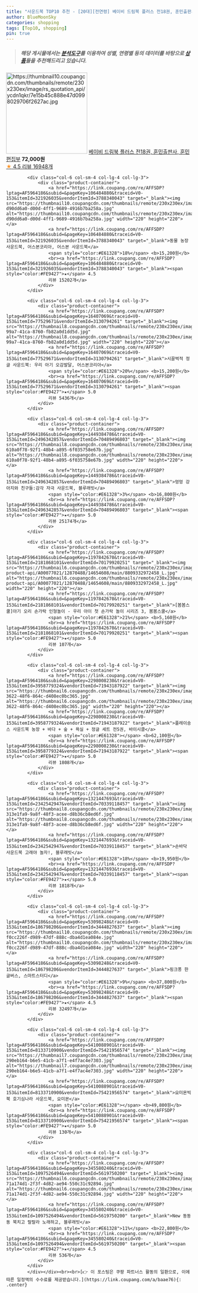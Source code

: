 ```yaml
---
title: "사운드북 TOP10 추천 - [20대][전연령] 베이비 드림북 플러스 전18권, 훈민출판사, 훈민편집부"
author: BlueMoonSky
categories: shopping
tags: [Top10, shopping]
pin: true
---
```


> ##### 해당 게시물에서는 [**분석도구**](https://itemscout.io/)를 이용하여 **성별**, **연령별** 등의 데이터를 바탕으로 [**상품**](https://link.coupang.com/a/baae76)들을 추천해드리고 있습니다.
<div class="container"><div class="row">
            <div class="col-6 col-sm-4 col-lg-4 col-lg-3">
                <div class="product-container">
                    <a href="https://link.coupang.com/re/AFFSDP?lptag=AF5964186&subid=&pageKey=6197385611&traceid=V0-153&itemId=12274532109&vendorItemId=79544941609" target="_blank"><img src="https://thumbnail10.coupangcdn.com/thumbnails/remote/230x230ex/image/rs_quotation_api/ycdn1qkr/7e15b45c888e47d0998029706f2627ac.jpg" alt="https://thumbnail10.coupangcdn.com/thumbnails/remote/230x230ex/image/rs_quotation_api/ycdn1qkr/7e15b45c888e47d0998029706f2627ac.jpg" width="220" height="220"></a>
                    <a href="https://link.coupang.com/re/AFFSDP?lptag=AF5964186&subid=&pageKey=6197385611&traceid=V0-153&itemId=12274532109&vendorItemId=79544941609" target="_blank">베이비 드림북 플러스 전18권, 훈민출판사, 훈민편집부</a>
                    <span style="color:#E61328"></span> <b>72,000원</b>
                    <br><a href="https://link.coupang.com/re/AFFSDP?lptag=AF5964186&subid=&pageKey=6197385611&traceid=V0-153&itemId=12274532109&vendorItemId=79544941609" target="_blank"><span style="color:#FE9427">★</span> 4.5
                    리뷰 16948개</a>
                </div>
            </div>
            
            <div class="col-6 col-sm-4 col-lg-4 col-lg-3">
                <div class="product-container">
                    <a href="https://link.coupang.com/re/AFFSDP?lptag=AF5964186&subid=&pageKey=106484880&traceid=V0-153&itemId=321926035&vendorItemId=3788340043" target="_blank"><img src="https://thumbnail10.coupangcdn.com/thumbnails/remote/230x230ex/image/retail/images/63606919470413-d90dd6a0-d00d-4ff1-9689-4916b7ba258a.jpg" alt="https://thumbnail10.coupangcdn.com/thumbnails/remote/230x230ex/image/retail/images/63606919470413-d90dd6a0-d00d-4ff1-9689-4916b7ba258a.jpg" width="220" height="220"></a>
                    <a href="https://link.coupang.com/re/AFFSDP?lptag=AF5964186&subid=&pageKey=106484880&traceid=V0-153&itemId=321926035&vendorItemId=3788340043" target="_blank">동물 농장 사운드북, 어스본코리아, 어스본 사운드북</a>
                    <span style="color:#E61328">18%</span> <b>15,200원</b>
                    <br><a href="https://link.coupang.com/re/AFFSDP?lptag=AF5964186&subid=&pageKey=106484880&traceid=V0-153&itemId=321926035&vendorItemId=3788340043" target="_blank"><span style="color:#FE9427">★</span> 4.5
                    리뷰 15202개</a>
                </div>
            </div>
            
            <div class="col-6 col-sm-4 col-lg-4 col-lg-3">
                <div class="product-container">
                    <a href="https://link.coupang.com/re/AFFSDP?lptag=AF5964186&subid=&pageKey=16407069&traceid=V0-153&itemId=77529671&vendorItemId=3130794261" target="_blank"><img src="https://thumbnail8.coupangcdn.com/thumbnails/remote/230x230ex/image/product/image/vendoritem/2018/09/17/3130794261/74abe75e-99a7-41ca-8760-fb82a0d1dd5d.jpg" alt="https://thumbnail8.coupangcdn.com/thumbnails/remote/230x230ex/image/product/image/vendoritem/2018/09/17/3130794261/74abe75e-99a7-41ca-8760-fb82a0d1dd5d.jpg" width="220" height="220"></a>
                    <a href="https://link.coupang.com/re/AFFSDP?lptag=AF5964186&subid=&pageKey=16407069&traceid=V0-153&itemId=77529671&vendorItemId=3130794261" target="_blank">시끌벅적 정글 사운드북: 우리 아기 오감발달, 어스본코리아</a>
                    <span style="color:#E61328">20%</span> <b>15,200원</b>
                    <br><a href="https://link.coupang.com/re/AFFSDP?lptag=AF5964186&subid=&pageKey=16407069&traceid=V0-153&itemId=77529671&vendorItemId=3130794261" target="_blank"><span style="color:#FE9427">★</span> 5.0
                    리뷰 5436개</a>
                </div>
            </div>
            
            <div class="col-6 col-sm-4 col-lg-4 col-lg-3">
                <div class="product-container">
                    <a href="https://link.coupang.com/re/AFFSDP?lptag=AF5964186&subid=&pageKey=1449384786&traceid=V0-153&itemId=2496342857&vendorItemId=70489496803" target="_blank"><img src="https://thumbnail8.coupangcdn.com/thumbnails/remote/230x230ex/image/retail/images/3061680421446740-610a0f78-92f1-48b4-a895-6f035758e67b.jpg" alt="https://thumbnail8.coupangcdn.com/thumbnails/remote/230x230ex/image/retail/images/3061680421446740-610a0f78-92f1-48b4-a895-6f035758e67b.jpg" width="220" height="220"></a>
                    <a href="https://link.coupang.com/re/AFFSDP?lptag=AF5964186&subid=&pageKey=1449384786&traceid=V0-153&itemId=2496342857&vendorItemId=70489496803" target="_blank">멍멍 강아지와 친구들:감각 자극 사운드북, 블루래빗</a>
                    <span style="color:#E61328">3%</span> <b>16,800원</b>
                    <br><a href="https://link.coupang.com/re/AFFSDP?lptag=AF5964186&subid=&pageKey=1449384786&traceid=V0-153&itemId=2496342857&vendorItemId=70489496803" target="_blank"><span style="color:#FE9427">★</span> 5.0
                    리뷰 25174개</a>
                </div>
            </div>
            
            <div class="col-6 col-sm-4 col-lg-4 col-lg-3">
                <div class="product-container">
                    <a href="https://link.coupang.com/re/AFFSDP?lptag=AF5964186&subid=&pageKey=1197842670&traceid=V0-153&itemId=2181868101&vendorItemId=70179920251" target="_blank"><img src="https://thumbnail6.coupangcdn.com/thumbnails/remote/230x230ex/image/retail-product-api/A00077021/12870488/14654608/main/8809332972458_L.jpg" alt="https://thumbnail6.coupangcdn.com/thumbnails/remote/230x230ex/image/retail-product-api/A00077021/12870488/14654608/main/8809332972458_L.jpg" width="220" height="220"></a>
                    <a href="https://link.coupang.com/re/AFFSDP?lptag=AF5964186&subid=&pageKey=1197842670&traceid=V0-153&itemId=2181868101&vendorItemId=70179920251" target="_blank">[봄봄스쿨]아기 오리 손가락 인형놀이 - 우리 아이 첫 손가락 놀이 시리즈 3, 봄봄스쿨</a>
                    <span style="color:#E61328">21%</span> <b>5,160원</b>
                    <br><a href="https://link.coupang.com/re/AFFSDP?lptag=AF5964186&subid=&pageKey=1197842670&traceid=V0-153&itemId=2181868101&vendorItemId=70179920251" target="_blank"><span style="color:#FE9427">★</span> 5.0
                    리뷰 107개</a>
                </div>
            </div>
            
            <div class="col-6 col-sm-4 col-lg-4 col-lg-3">
                <div class="product-container">
                    <a href="https://link.coupang.com/re/AFFSDP?lptag=AF5964186&subid=&pageKey=2298008230&traceid=V0-153&itemId=3958779324&vendorItemId=71943187922" target="_blank"><img src="https://thumbnail6.coupangcdn.com/thumbnails/remote/230x230ex/image/retail/images/2020/09/22/20/1/6f3ed7a6-3622-48f6-864c-d408ec0bc365.jpg" alt="https://thumbnail6.coupangcdn.com/thumbnails/remote/230x230ex/image/retail/images/2020/09/22/20/1/6f3ed7a6-3622-48f6-864c-d408ec0bc365.jpg" width="220" height="220"></a>
                    <a href="https://link.coupang.com/re/AFFSDP?lptag=AF5964186&subid=&pageKey=2298008230&traceid=V0-153&itemId=3958779324&vendorItemId=71943187922" target="_blank">플레이송스 사운드북 농장 + 바다 + 숲 + 욕실 + 정글 세트 전5권, 바이시클</a>
                    <span style="color:#E61328"></span> <b>62,100원</b>
                    <br><a href="https://link.coupang.com/re/AFFSDP?lptag=AF5964186&subid=&pageKey=2298008230&traceid=V0-153&itemId=3958779324&vendorItemId=71943187922" target="_blank"><span style="color:#FE9427">★</span> 5.0
                    리뷰 1808개</a>
                </div>
            </div>
            
            <div class="col-6 col-sm-4 col-lg-4 col-lg-3">
                <div class="product-container">
                    <a href="https://link.coupang.com/re/AFFSDP?lptag=AF5964186&subid=&pageKey=1321447693&traceid=V0-153&itemId=2342542947&vendorItemId=70339118457" target="_blank"><img src="https://thumbnail8.coupangcdn.com/thumbnails/remote/230x230ex/image/retail/images/3602544163782778-313e1fa9-9a8f-48f3-acee-d8b36cb8ed6f.jpg" alt="https://thumbnail8.coupangcdn.com/thumbnails/remote/230x230ex/image/retail/images/3602544163782778-313e1fa9-9a8f-48f3-acee-d8b36cb8ed6f.jpg" width="220" height="220"></a>
                    <a href="https://link.coupang.com/re/AFFSDP?lptag=AF5964186&subid=&pageKey=1321447693&traceid=V0-153&itemId=2342542947&vendorItemId=70339118457" target="_blank">손바닥 사운드북 고래야 놀자!, 블루래빗</a>
                    <span style="color:#E61328">18%</span> <b>19,950원</b>
                    <br><a href="https://link.coupang.com/re/AFFSDP?lptag=AF5964186&subid=&pageKey=1321447693&traceid=V0-153&itemId=2342542947&vendorItemId=70339118457" target="_blank"><span style="color:#FE9427">★</span> 5.0
                    리뷰 1818개</a>
                </div>
            </div>
            
            <div class="col-6 col-sm-4 col-lg-4 col-lg-3">
                <div class="product-container">
                    <a href="https://link.coupang.com/re/AFFSDP?lptag=AF5964186&subid=&pageKey=53098248&traceid=V0-153&itemId=186798206&vendorItemId=3444827637" target="_blank"><img src="https://thumbnail10.coupangcdn.com/thumbnails/remote/230x230ex/image/retail/images/194899590851837-f0cc226f-d989-47df-888c-dba4d1ea084e.jpg" alt="https://thumbnail10.coupangcdn.com/thumbnails/remote/230x230ex/image/retail/images/194899590851837-f0cc226f-d989-47df-888c-dba4d1ea084e.jpg" width="220" height="220"></a>
                    <a href="https://link.coupang.com/re/AFFSDP?lptag=AF5964186&subid=&pageKey=53098248&traceid=V0-153&itemId=186798206&vendorItemId=3444827637" target="_blank">핑크퐁 한글버스, 스마트스터디</a>
                    <span style="color:#E61328">9%</span> <b>37,800원</b>
                    <br><a href="https://link.coupang.com/re/AFFSDP?lptag=AF5964186&subid=&pageKey=53098248&traceid=V0-153&itemId=186798206&vendorItemId=3444827637" target="_blank"><span style="color:#FE9427">★</span> 4.5
                    리뷰 32497개</a>
                </div>
            </div>
            
            <div class="col-6 col-sm-4 col-lg-4 col-lg-3">
                <div class="product-container">
                    <a href="https://link.coupang.com/re/AFFSDP?lptag=AF5964186&subid=&pageKey=5410088901&traceid=V0-153&itemId=8133710900&vendorItemId=75421956574" target="_blank"><img src="https://thumbnail7.coupangcdn.com/thumbnails/remote/230x230ex/image/retail/images/837317125222584-290eb164-b6e5-41cb-a7f1-e4f7ac4e7303.jpg" alt="https://thumbnail7.coupangcdn.com/thumbnails/remote/230x230ex/image/retail/images/837317125222584-290eb164-b6e5-41cb-a7f1-e4f7ac4e7303.jpg" width="220" height="220"></a>
                    <a href="https://link.coupang.com/re/AFFSDP?lptag=AF5964186&subid=&pageKey=5410088901&traceid=V0-153&itemId=8133710900&vendorItemId=75421956574" target="_blank">요미몬빅북 호기심나라 사운드북, 요미몬</a>
                    <span style="color:#E61328"></span> <b>49,800원</b>
                    <br><a href="https://link.coupang.com/re/AFFSDP?lptag=AF5964186&subid=&pageKey=5410088901&traceid=V0-153&itemId=8133710900&vendorItemId=75421956574" target="_blank"><span style="color:#FE9427">★</span> 5.0
                    리뷰 130개</a>
                </div>
            </div>
            
            <div class="col-6 col-sm-4 col-lg-4 col-lg-3">
                <div class="product-container">
                    <a href="https://link.coupang.com/re/AFFSDP?lptag=AF5964186&subid=&pageKey=345580240&traceid=V0-153&itemId=1097526494&vendorItemId=5619750200" target="_blank"><img src="https://thumbnail6.coupangcdn.com/thumbnails/remote/230x230ex/image/retail/images/2942493386775333-71a174d1-2f3f-4d82-ae94-550c31c92894.jpg" alt="https://thumbnail6.coupangcdn.com/thumbnails/remote/230x230ex/image/retail/images/2942493386775333-71a174d1-2f3f-4d82-ae94-550c31c92894.jpg" width="220" height="220"></a>
                    <a href="https://link.coupang.com/re/AFFSDP?lptag=AF5964186&subid=&pageKey=345580240&traceid=V0-153&itemId=1097526494&vendorItemId=5619750200" target="_blank">New 동동동 북치고 랄랄라 노래하고, 블루래빗</a>
                    <span style="color:#E61328">11%</span> <b>22,800원</b>
                    <br><a href="https://link.coupang.com/re/AFFSDP?lptag=AF5964186&subid=&pageKey=345580240&traceid=V0-153&itemId=1097526494&vendorItemId=5619750200" target="_blank"><span style="color:#FE9427">★</span> 4.5
                    리뷰 536개</a>
                </div>
            </div>
            </div></div><br><br>[👉 이 포스팅은 쿠팡 파트너스 활동의 일환으로, 이에 따른 일정액의 수수료를 제공받습니다.](https://link.coupang.com/a/baae76){: .center}